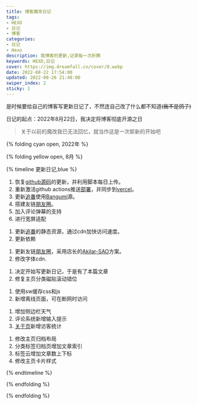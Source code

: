 ```yaml
---
title: 博客魔改日记
tags:
- HEXO
- 日记
- 博客
categories: 
- 日记
- Hexo
description: 我博客的更新,记录每一次折腾
keywords: HEXO,日记
cover: https://img.dreamfall.cn/cover/8.webp
date: 2022-08-22 17:54:00
updated: 2022-08-26 21:48:00
swiper_index: 2
sticky: 1
---
```


是时候要给自己的博客写更新日记了，不然连自己改了什么都不知道~~(我不是鸽子)~~

日记的起点：2022年8月22日，我决定将博客彻底开源之日

> 关于以前的魔改我已无法回忆，就当作这是一次崭新的开始吧

{% folding cyan open, 2022年 %}

{% folding yellow open, 8月 %}

{% timeline 更新日记,blue %}

<!-- timeline 2022-08-19 -->

1. 恢复[github源码](https://github.com/meng-luo/Source-Blog/)的更新，并利用脚本每日上传。
2. 重新激活github actions推送[部署](https://github.com/meng-luo/meng-luo.github.io/)，并同步到[vercel](https://mengluo.vercel.app/)。
3. 更新[追番](https://blog.dreamfall.cn/bangumis/)使用[Bangumi](https://bgm.tv/)源。
4. 搭建友链[朋友圈](https://blog.dreamfall.cn/fcircle/)。
5. 加入评论弹幕的支持
6. 进行宽屏适配

<!-- endtimeline -->

<!-- timeline 2022-08-20 -->

1. 更新[追番](https://blog.dreamfall.cn/bangumis/)的静态资源，通过cdn加快访问速度。
2. 更新依赖

<!-- endtimeline -->

<!-- timeline 2022-08-21 -->

1. 更新友链[朋友圈](https://blog.dreamfall.cn/fcircle/)，采用店长的[Akilar-SAO](https://akilar.top/posts/62f13a97/)方案。
2. 修改字体cdn.

<!-- endtimeline -->

<!-- timeline 2022-08-22 -->

1. 决定开始写更新日记，于是有了本篇文章
2. 修复主页分类磁贴滚动错位

<!-- endtimeline -->

<!-- timeline 2022-08-23 -->

1. 使用sw缓存css和js
2. 新增离线页面，可在断网时访问

<!-- endtimeline -->

<!-- timeline 2022-08-25 -->

1. 增加侧边栏天气
2. 评论系统新增输入提示
3. [关于页](https://blog.dreamfall.cn/about/)新增访客统计

<!-- endtimeline -->

<!-- timeline 2022-08-26 -->

1. 修改主页归档布局
2. 分类标签归档页增加文章索引
3. 标签云增加文章数上下标
4. 修改主页卡片样式

<!-- endtimeline -->
{% endtimeline %}

{% endfolding %}

{% endfolding %}